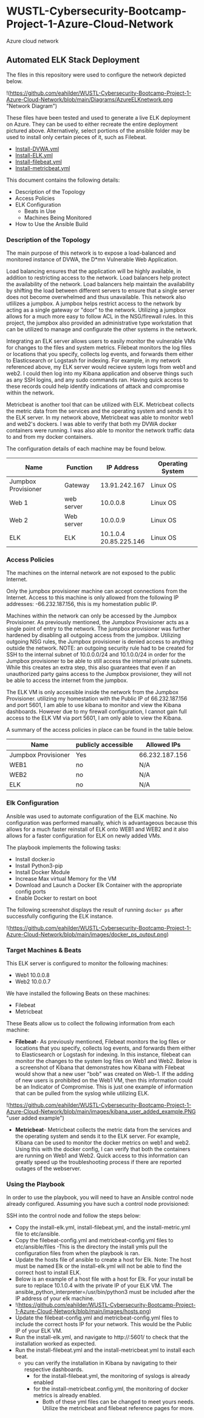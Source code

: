 # WUSTL-Cybersecurity-Bootcamp-Project-1-Azure-Cloud-Network
Azure cloud network
## Automated ELK Stack Deployment

The files in this repository were used to configure the network depicted below.

!(https://github.com/eahilder/WUSTL-Cybersecurity-Bootcamp-Project-1-Azure-Cloud-Network/blob/main/Diagrams/AzureELKnetwork.png "Network Diagram")

These files have been tested and used to generate a live ELK deployment on Azure. They can be used to either recreate the entire deployment pictured above. Alternatively, select portions of the ansible folder may be used to install only certain pieces of it, such as Filebeat.

  - [Install-DVWA.yml](https://github.com/eahilder/WUSTL-Cybersecurity-Bootcamp-Project-1-Azure-Cloud-Network/blob/main/Ansible/install-DVWA.yml)
  - [Install-ELK.yml](https://github.com/eahilder/WUSTL-Cybersecurity-Bootcamp-Project-1-Azure-Cloud-Network/blob/main/Ansible/install-ELK.yml)
  - [Install-filebeat.yml](https://github.com/eahilder/WUSTL-Cybersecurity-Bootcamp-Project-1-Azure-Cloud-Network/blob/main/Ansible/install-filebeat.yml)
  - [Install-metricbeat.yml](https://github.com/eahilder/WUSTL-Cybersecurity-Bootcamp-Project-1-Azure-Cloud-Network/blob/main/Ansible/install-metricbeat.yml)

This document contains the following details:
- Description of the Topology
- Access Policies
- ELK Configuration
  - Beats in Use
  - Machines Being Monitored
- How to Use the Ansible Build


### Description of the Topology

The main purpose of this network is to expose a load-balanced and monitored instance of DVWA, the D*mn Vulnerable Web Application.

Load balancing ensures that the application will be highly available, in addition to restricting access to the network.
Load balancers help protect the availability of the network. Load balancers help maintain the availability by shifting the load between different servers to ensure that a single server does not become overwhelmed and thus unavailable. 
This network also utlilizes a jumpbox. A jumpbox helps restrict access to the network by acting as a single gateway or "door" to the network. Utilizing a jumpbox allows for a much more easy to follow ACL in the NSG/firewall rules. In this project, the jumpbox also provided an administrative type workstation that can be utilized to manage and configurate the other systems in the network. 

Integrating an ELK server allows users to easily monitor the vulnerable VMs for changes to the files and system metrics.
Filebeat monitors the log files or locations that you specify, collects log events, and forwards them either to Elasticsearch or Logstash for indexing. For example, in my network referenced above, my ELK server would recieve system logs from web1 and web2. I could then log into my Kibana application and observe things such as any SSH logins, and any sudo commands ran. Having quick access to these records could help identify indications of attack and compromise within the network. 

Metricbeat is another tool that can be utilized with ELK. Metricbeat collects the metric data from the services and the operating system and sends it to the ELK server. In my network above, Metricbeat was able to monitor web1 and web2's dockers. I was able to verify that both my DVWA docker containers were running. I was also able to monitor the network traffic data to and from my docker containers. 

The configuration details of each machine may be found below.

| Name                | Function   | IP Address                | Operating System |
|---------------------|------------|---------------------------|------------------|
| Jumpbox Provisioner | Gateway    | 13.91.242.167             | Linux OS         |
| Web 1               | web server | 10.0.0.8                  | Linux OS         |
| Web 2               | Web server | 10.0.0.9                  | Linux OS         |
| ELK                 | ELK        | 10.1.0.4<br>20.85.225.146 | Linux OS         |
### Access Policies

The machines on the internal network are not exposed to the public Internet. 

Only the jumpbox provisioner machine can accept connections from the Internet. Access to this machine is only allowed from the following IP addresses:
-66.232.187.156, this is my homestation public IP. 

Machines within the network can only be accessed by the Jumpbox Provisioner. As previously mentioned, the Jumpbox Provisioner acts as a single point of entry to the network. The jumpbox provisioner was further hardened by disabling all outgoing access from the jumpbox. Utilizing outgoing NSG rules, the Jumpbox provisioner is denied access to anything outside the network. NOTE: an outgoing security rule had to be created for SSH to the internal subnet of 10.0.0.0/24 and 10.1.0.0/24 in order for the Jumpbox provisioner to be able to still access the internal private subnets. While this creates an extra step, this also guarantees that even if an unauthorized party gains access to the Jumpbox provisioner, they will not be able to access the internet from the jumpbox. 

The ELK VM is only accessible inside the network from the Jumpbox Provisioner. utilizing my homestation with the Public IP of 66.232.187.156 and port 5601, I am able to use kibana to monitor and view the Kibana dashboards. However due to my firewall configuration, I cannot gain full access to the ELK VM via port 5601, I am only able to view the Kibana. 

A summary of the access policies in place can be found in the table below.

| Name                | publicly accessible | Allowed IPs    |
|---------------------|---------------------|----------------|
| Jumpbox Provisioner | Yes                 | 66.232.187.156 |
| WEB1                | no                  | N/A            |
| WEB2                | no                  | N/A            |
| ELK                 | no                  | N/A            |

### Elk Configuration

Ansible was used to automate configuration of the ELK machine. No configuration was performed manually, which is advantageous because this allows for a much faster reinstall of ELK onto WEB1 and WEB2 and it also allows for a faster configuration for ELK on newly added VMs. 

The playbook implements the following tasks:
- Install docker.io
- Install Python3-pip
- Install Docker Module
- Increase Max virtual Memory for the VM
- Download and Launch a Docker Elk Container with the appropriate config ports
- Enable Docker to restart on boot


The following screenshot displays the result of running `docker ps` after successfully configuring the ELK instance.

!(https://github.com/eahilder/WUSTL-Cybersecurity-Bootcamp-Project-1-Azure-Cloud-Network/blob/main/images/docker_ps_output.png)


### Target Machines & Beats
This ELK server is configured to monitor the following machines:
- Web1 10.0.0.8
- Web2 10.0.0.7

We have installed the following Beats on these machines:
- Filebeat
- Metricbeat

These Beats allow us to collect the following information from each machine:
- **Filebeat**-  As previously mentioned,  Filebeat monitors the log files or locations that you specify, collects log events, and forwards them either to Elasticsearch or Logstash for indexing. In this instance, filebeat can monitor the changes to the system log files on Web1 and Web2. Below is a screenshot of Kibana that demonstrates how Kibana with Filebeat would show that a new user "bob" was created on Web-1. If the adding of new users is prohibited on the Web1 VM, then this information could be an Indicator of Compromise. This is just one example of information that can be pulled from the syslog while utilizing ELK.

!(https://github.com/eahilder/WUSTL-Cybersecurity-Bootcamp-Project-1-Azure-Cloud-Network/blob/main/images/kibana_user_added_example.PNG "user added example")

- **Metricbeat**- Metricbeat collects the metric data from the services and the operating system and sends it to the ELK server. For example, Kibana can be used to monitor the docker metrics on web1 and web2. Using this with the docker config, I can verify that both the containers are running on Web1 and Web2. Quick access to this information can greatly speed up the troubleshooting process if there are reported outages of the webserver.

### Using the Playbook
In order to use the playbook, you will need to have an Ansible control node already configured. Assuming you have such a control node provisioned: 

SSH into the control node and follow the steps below:
- Copy the install-elk.yml, install-filebeat.yml, and the install-metric.yml file to etc/ansible.
- Copy the filebeat-config.yml and metricbeat-config.yml files to etc/ansible/files -This is the directory the install ymls pull the configuration files from when the playbook is ran.
- Update the hosts file of ansible to create a host for Elk. Note: The host must be named Elk or the install-elk.yml will not be able to find the correct host to install ELK.
- Below is an example of a host file with a host for Elk. For your install be sure to replace 10.1.0.4 with the private IP of your ELK VM. The ansible_python_interpreter=/usr/bin/python3 must be included after the IP address of your elk machine.
- !(https://github.com/eahilder/WUSTL-Cybersecurity-Bootcamp-Project-1-Azure-Cloud-Network/blob/main/images/hosts.png)
- Update the filebeat-config.yml and metricbeat-config.yml files to include the correct hosts IP for your network. This would be the Public IP of your ELK VM.
- Run the install-elk.yml, and navigate to  http://<yourelkVMpublicIP>:5601/ to check that the installation worked as expected.
- Run the install-filebeat.yml and the install-metricbeat.yml to install each beat. 
  - you can verify the installation in Kibana by navigating to their respective dashboards.
    - for the install-filebeat.yml, the monitoring of syslogs is already enabled
    - for the install-metricbeat.config.yml, the monitoring of docker metrics is already enabled. 
      - Both of these yml files can be changed to meet yours needs. Utilize the metricbeat and filebeat reference pages for more. 

